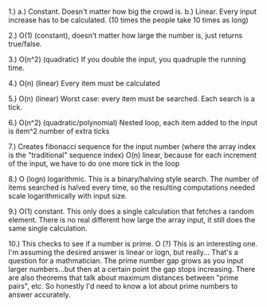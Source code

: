 1.) 
  a.)  Constant.  Doesn't matter how big the crowd is.
  b.)  Linear.  Every input increase has to be calculated. (10 times the people take 10 times as long)

2.) O(1) (constant), doesn't matter how large the number is, just returns true/false.

3.) O(n^2) (quadratic) If you double the input, you quadruple the running time.   

4.) O(n) (linear)  Every item must be calculated

5.) O(n) (linear)  Worst case:  every item must be searched.  Each search is a tick.

6.) O(n^2) (quadratic/polynomial) Nested loop, each item added to the input is item^2 number of extra ticks

7.) Creates fibonacci sequence for the input number (where the array index is the "traditional" sequence index)
    O(n) linear, because for each increment of the input, we have to do one more tick in the loop

8.) O (logn) logarithmic.  This is a binary/halving style search.  The number of items searched is halved every time, so the resulting computations needed scale logarithmically with input size.

9.) O(1) constant.  This only does a single calculation that fetches a random element.  There is no real different how large the array input, it still does the same single calculation.

10.) This checks to see if a number is prime.  O (?)  This is an interesting one.  I'm assuming the desired answer is linear or logn, but really... That's a question for a mathmatician.  The prime number gap grows as you input larger numbers...but then at a certain point the gap stops increasing.  There are also theorems that talk about maximum distances between "prime pairs", etc.  So honestly I'd need to know a lot about prime numbers to answer accurately. 





